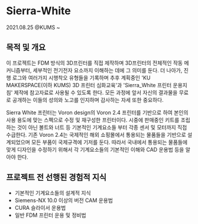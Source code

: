 # Sierra-White
2021.08.25 @KUMS ~

## 목적 및 개요
이 프로젝트는 FDM 방식의 3D프린터를 직접 제작하며 3D프린터의 전체적인 작동 메커니즘부터, 세부적인 전기전자 요소까지 이해하는 데에 그 의미를 둔다. 더 나아가, 진행 로그와 여러가지 시행착오 유형들을 기록하며 추후 계획중인 'KU MAKERSPACE(이하 KUMS) 3D 프린터 심화교육'과 'Sierra_White 프린터 운용지침' 제작에 참고자료로 사용될 수 있도록 한다. 모든 과정에 앞서 자신의 결과물을 무료로 공개하는 이들의 성의와 노고를 인지하며 감사하는 자세 또한 중요하다.

Sierra White 프린터는 Voron design의 Voron 2.4 프린터를 기반으로 하여 본인의 사용 용도에 맞는 스펙으로 수정 및 재구성한 프린터이다. 시중에 판매중인 키트를 조립하는 것이 아닌 볼트와 너트 등 기본적인 기계요소들 부터 각종 센서 및 모터까지 직접 수급한다. 기존 Voron 2.4는 국제적인 해외 쇼핑몰에서 통용되는 물품들을 기반으로 설계되었으며 모든 부품이 국제규격에 기저를 둔다. 따라서 국내에서 통용되는 물품들에 맞게 디자인을 수정하기 위해서 각 기계요소들의 기본적인 이해와 CAD 운용법 등을 알아야 한다.

## 프로젝트 전 선행된 경험적 지식
* 기본적인 기계요소들의 설계적 지식 
* Siemens-NX 10.0 이상의 버전 CAM 운용법
* CURA 슬라이서 운용법
* 일반 FDM 프린터 운용 및 정비법
